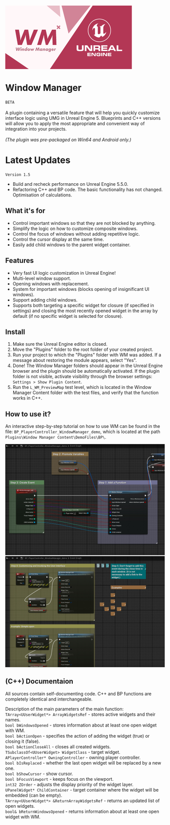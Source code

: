 ![Window Manager](./_Misc/Preview.png)

# Window Manager
`BETA`<br><br>
A plugin containing a versatile feature that will help you quickly customize interface logic using UMG in Unreal Engine 5. 
Blueprints and C++ versions will allow you to apply the most appropriate and convenient way of integration into your projects. 
<br><br><i>(The plugin was pre-packaged on Win64 and Android only.)</i>

# Latest Updates
`Version 1.5`
- Build and recheck performance on Unreal Engine 5.5.0.
- Refactoring C++ and BP code. The basic functionality has not changed. Optimisation of calculations.

## What it's for
- Control important windows so that they are not blocked by anything.
- Simplify the logic on how to customize composite windows.
- Control the focus of windows without adding repetitive logic.
- Control the cursor display at the same time.
- Easily add child windows to the parent widget container.

## Features
- Very fast UI logic customization in Unreal Engine!
- Multi-level window support.
- Opening windows with replacement.
- System for important windows (blocks opening of insignificant UI windows).
- Support adding child windows.
- Supports both targeting a specific widget for closure (if specified in settings) and closing the most recently opened widget in the array by default (if no specific widget is selected for closure).

## Install
1. Make sure the Unreal Engine editor is closed.
2. Move the "Plugins" folder to the root folder of your created project.
3. Run your project to which the "Plugins" folder with WM was added. If a message about restoring the module appears, select "Yes".
4. Done! The Window Manager folders should appear in the Unreal Engine browser and the plugin should be automatically activated. If the plugin folder is not visible, activate visibility through the browser settings: `Settings > Show Plugin Content`.
5. Run the `L_WM_PreviewMap` test level, which is located in the Window Manager Content folder with the test files, and verify that the function works in C++.

## How to use it?
An interactive step-by-step tutorial on how to use WM can be found in the file: `BP_PlayerController_WindowManager_demo`, which is located at the path `Plugins\Window Manager Content\DemoFiles\BP\`.

![Window Manager](./_Misc/Tutorial/Tutorial_1.jpg)
![Window Manager](./_Misc/Tutorial/Tutorial_2.jpg)

## (C++) Documentaion
All sources contain self-documenting code. C++ and BP functions are completely identical and interchangeable.

Description of the main parameters of the main function:<br>
`TArray<UUserWidget*> ArrayWidgetsRef` - stores active widgets and their names.<br>
`bool bWindowsOpened` - stores information about at least one open widget with WM.<br>
`bool bActionOpen` - specifies the action of adding the widget (true) or closing it (false).<br>
`bool bActionCloseAll` - closes all created widgets.<br>
`TSubclassOf<UUserWidget> WidgetClass` - target widget.<br>
`APlayerController* OwningController` - owning player controller.<br>
`bool bIsReplaced` - whether the last open widget will be replaced by a new one.<br>
`bool bShowCursor` - show cursor.<br>
`bool bFocusViewport` - keeps focus on the viewport.<br>
`int32 ZOrder` - adjusts the display priority of the widget layer.<br>
`UPanelWidget* ChildContainer` - target container where the widget will be embedded (can be empty).<br>
`TArray<UUserWidget*> &ReturnArrayWidgetsRef` - returns an updated list of open widgets.<br>
`bool& bReturnWindowsOpened` - returns information about at least one open widget with WM.<br>
